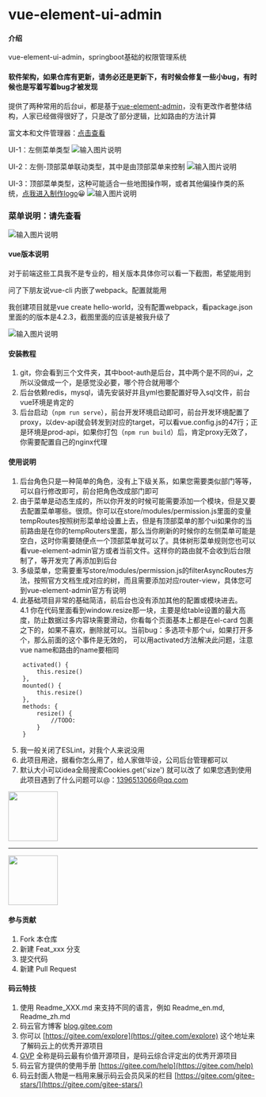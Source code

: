 # vue-element-ui-admin

#### 介绍
vue-element-ui-admin，springboot基础的权限管理系统


#### 软件架构，如果仓库有更新，请务必还是更新下，有时候会修复一些小bug，有时候也是写着写着bug才被发现
提供了两种常用的后台ui，都是基于[vue-element-admin](https://panjiachen.github.io/vue-element-admin-site/zh/guide/)，没有更改作者整体结构，人家已经做得很好了，只是改了部分逻辑，比如路由的方法计算

富文本和文件管理器：[点击查看](https://gitee.com/yy1122/vue-element-ui-admin/tree/master/vue-element-admin)


UI-1：左侧菜单类型
![输入图片说明](https://images.gitee.com/uploads/images/2020/0602/105601_f5f0f7cc_1559021.png "Snipaste_2020-06-02_10-54-18.png")

UI-2：左侧-顶部菜单联动类型，其中是由顶部菜单来控制
![输入图片说明](https://images.gitee.com/uploads/images/2020/0602/105621_6121d0fa_1559021.png "Snipaste_2020-06-02_10-39-10.png")

UI-3：顶部菜单类型，这种可能适合一些地图操作啊，或者其他偏操作类的系统，[点我进入制作logo](https://www.logoly.pro/#/)😀
![输入图片说明](https://images.gitee.com/uploads/images/2020/0702/174537_af19b8c7_1559021.png "Snipaste_2020-07-02_17-42-00.png")


### 菜单说明：请先查看
![输入图片说明](https://images.gitee.com/uploads/images/2020/0729/105909_77edcb30_1559021.png "Snipaste_2020-07-29_10-57-40.png")


#### vue版本说明
对于前端这些工具我不是专业的，相关版本具体你可以看一下截图，希望能用到

问了下朋友说vue-cli 内嵌了webpack。配置就能用

我创建项目就是vue create hello-world，没有配置webpack，看package.json里面的的版本是4.2.3，截图里面的应该是被我升级了

![输入图片说明](https://images.gitee.com/uploads/images/2020/0706/115441_d51fb20a_1559021.png "屏幕截图.png")


#### 安装教程

1.  git，你会看到三个文件夹，其中boot-auth是后台，其中两个是不同的ui，之所以没做成一个，是感觉没必要，哪个符合就用哪个
2.  后台依赖redis，mysql，请先安装好并且yml也要配置好导入sql文件，前台vue环境是肯定的
3.  后台启动（`npm run serve`），前台开发环境启动即可，前台开发环境配置了proxy，以dev-api就会转发到对应的target，可以看vue.config.js的47行；正是环境是prod-api，如果你打包（`npm run build`）后，肯定proxy无效了，你需要配置自己的nginx代理

#### 使用说明

1.  后台角色只是一种简单的角色，没有上下级关系，如果您需要类似部门等等，可以自行修改即可，前台把角色改成部门即可
2.  由于菜单是动态生成的，所以你开发的时候可能需要添加一个模块，但是又要去配置菜单哪些。很烦。你可以在store/modules/permission.js里面的变量tempRoutes按照树形菜单给设置上去，但是有顶部菜单的那个ui如果你的当前路由是在你的tempRouters里面，那么当你刷新的时候你的左侧菜单可能是空白，这时你需要随便点一个顶部菜单就可以了。具体树形菜单规则您也可以看vue-element-admin官方或者当前文件。这样你的路由就不会收到后台限制了，等开发完了再添加到后台
3.  多级菜单，您需要重写store/modules/permission.js的filterAsyncRoutes方法，按照官方文档生成对应的树，而且需要添加对应router-view，具体您可到vue-element-admin官方有说明
4.  此基础项目非常的基础简洁，前后台也没有添加其他的配置或模块进去。  
4.1 你在代码里面看到window.resize那一块，主要是给table设置的最大高度，防止数据过多内容块需要滑动，你看每个页面基本上都是在el-card
包裹之下的，如果不喜欢，删除就可以。当前bug：多选项卡那个ui，如果打开多个，那么前面的这个事件是无效的，
可以用activated方法解决此问题，注意vue name和路由的name要相同
```
    activated() {
        this.resize()
    },
    mounted() {
        this.resize()
    },
    methods: {
        resize() {
            //TODO:
        }
    }
```
5.  我一般关闭了ESLint，对我个人来说没用
6.  此项目用途，据看你怎么用了，给人家做毕设，公司后台管理都可以
7.  默认大小可以idea全局搜索Cookies.get('size') 就可以改了
如果您遇到使用此项目遇到了什么问题可以@：1396513066@qq.com


<img src="https://images.gitee.com/uploads/images/2020/0602/120907_094790b5_1559021.jpeg"  height="100">

-----

<img src="https://images.gitee.com/uploads/images/2020/0602/120854_d13243ba_1559021.jpeg"  height="100">


#### 参与贡献

1.  Fork 本仓库
2.  新建 Feat_xxx 分支
3.  提交代码
4.  新建 Pull Request


#### 码云特技

1.  使用 Readme\_XXX.md 来支持不同的语言，例如 Readme\_en.md, Readme\_zh.md
2.  码云官方博客 [blog.gitee.com](https://blog.gitee.com)
3.  你可以 [https://gitee.com/explore](https://gitee.com/explore) 这个地址来了解码云上的优秀开源项目
4.  [GVP](https://gitee.com/gvp) 全称是码云最有价值开源项目，是码云综合评定出的优秀开源项目
5.  码云官方提供的使用手册 [https://gitee.com/help](https://gitee.com/help)
6.  码云封面人物是一档用来展示码云会员风采的栏目 [https://gitee.com/gitee-stars/](https://gitee.com/gitee-stars/)
